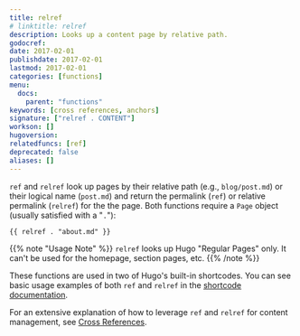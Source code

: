 ```yaml
---
title: relref
# linktitle: relref
description: Looks up a content page by relative path.
godocref:
date: 2017-02-01
publishdate: 2017-02-01
lastmod: 2017-02-01
categories: [functions]
menu:
  docs:
    parent: "functions"
keywords: [cross references, anchors]
signature: ["relref . CONTENT"]
workson: []
hugoversion:
relatedfuncs: [ref]
deprecated: false
aliases: []
---
```


`ref` and `relref` look up pages by their relative path (e.g., `blog/post.md`) or their logical name (`post.md`) and return the permalink (`ref`) or relative permalink (`relref`) for the the page. Both functions require a `Page` object (usually satisfied with a "`.`"):

```
{{ relref . "about.md" }}
```

{{% note "Usage Note" %}}
`relref` looks up Hugo "Regular Pages" only. It can't be used for the homepage, section pages, etc.
{{% /note %}}

These functions are used in two of Hugo's built-in shortcodes. You can see basic usage examples of both `ref` and `relref` in the [shortcode documentation](/content-management/shortcodes/#ref-and-relref).

For an extensive explanation of how to leverage `ref` and `relref` for content management, see [Cross References](/content-management/cross-references/).
